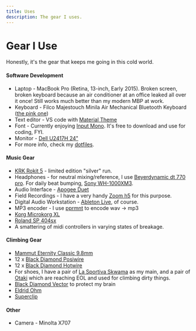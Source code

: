 ```yaml
---
title: Uses
description: The gear I uses.
---
```


# Gear I Use

Honestly, it's the gear that keeps me going in this cold world.

#### Software Development

* Laptop - MacBook Pro (Retina, 13-inch, Early 2015). Broken screen, broken keyboard because an air conditioner at an office leaked all over it once! Still works much better than my modern MBP at work.
* Keyboard -  Filco Majestouch Minila Air Mechanical Bluetooth Keyboard ([the pink one](https://detail.tmall.com/item.htm?spm=a1z0d.6639537.1997196601.30.65f97484tFKhXy&id=527386125426&skuId=3719085839839))
* Text editor - VS code with [Material Theme](https://marketplace.visualstudio.com/items?itemName=Equinusocio.vsc-material-theme)
* Font - Currently enjoying [Input Mono](https://input.fontbureau.com/). It's free to download and use for coding, FYI.
* Monitor - [Dell U2417H 24"](https://item.jd.com/2316993.html)
* For more info, check my [dotfiles](https://github.com/johncalvinroberts/dotfiles).


#### Music Gear

* [KRK Rokit 5](https://www.amazon.com/KRK-RP5G3-Powered-Studio-Monitor/dp/B00EO7UNXO) - limited edition "silver" run.
* Headphones - for neutral mixing/reference, I use [Beyerdynamic dt 770 pro](https://global.beyerdynamic.com/dt-770-pro.html). For daily beat bumping, [Sony WH-1000XM3](https://www.sony.com.hk/en/electronics/headband-headphones/wh-1000xm3).
* Audio Interface - [Apogee Duet](https://apogeedigital.com/products/duet)
* Field Recordings - I have a very handy [Zoom h5](https://www.zoom-na.com/products/field-video-recording/field-recording/zoom-h5-handy-recorder) for this purpose.
* Digital Audio Workstation - [Ableton Live](https://www.ableton.com/en/), of course.
* MP3 encoder - I use [pprmnt](http://pprmnt.cc/) to encode wav -> mp3
* [Korg Microkorg XL](https://www.korg.com/hken/products/synthesizers/microkorg_xl_plus/)
* [Roland SP 404sx](https://www.roland.com/global/products/sp-404sx/)
* A smattering of midi controllers in varying states of breakage.

#### Climbing Gear

* [Mammut Eternity Classic 9.8mm](https://shop.epictv.com/en/ropes/mammut/98-eternity-classic-2015)
* 12 x [Black Diamond Posiwire](https://www.blackdiamondequipment.com/en/climbing-carabiners-quickdraws/posiwire-quickdraw-BD381081_cfg.html)
* 12 x [Black Diamond Hotwire](https://www.blackdiamondequipment.com/en/climbing-carabiners-quickdraws/hotwire-quickdraw-BD381113_cfg.html#start=4)
* For shoes, I have a pair of [La Sportiva Skwama](https://www.sportiva.com/skwama.html) as my main, and a pair of [Otaki](https://www.sportiva.com/otaki.html) which are reaching EOL and used for climbing dirty things.
* [Black Diamond Vector](https://www.blackdiamondequipment.com/en/climbing-helmets/vector-BD620213_cfg.html) to protect my brain
* [Eldrid Ohm](http://edelrid-ohm.com/en/)
* [Superclip](https://www.amazon.com/Superclip/dp/B00YW5UOLE)
  

  
#### Other

* Camera - Minolta X707
  


